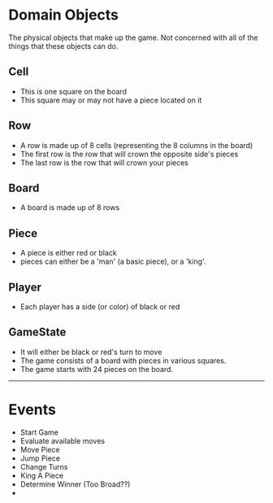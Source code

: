 # Domain Objects
The physical objects that make up the game. Not concerned with all of the things that these objects can do.
## Cell
- This is one square on the board
- This square may or may not have a piece located on it

## Row
- A row is made up of 8 cells (representing the 8 columns in the board)
- The first row is the row that will crown the opposite side's pieces
- The last row is the row that will crown your pieces

## Board
- A board is made up of 8 rows

## Piece
- A piece is either red or black
- pieces can either be a 'man' (a basic piece), or a 'king'.


## Player
- Each player has a side (or color) of black or red

## GameState
- It will either be black or red's turn to move
- The game consists of a board with pieces in various squares.
- The game starts with 24 pieces on the board.

---
# Events

- Start Game
- Evaluate available moves
- Move Piece
- Jump Piece
- Change Turns
- King A Piece
- Determine Winner (Too Broad??)
- 
